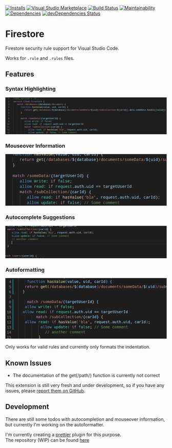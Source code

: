 [![Installs](https://vsmarketplacebadge.apphb.com/installs-short/ChFlick.firecode.svg)](https://marketplace.visualstudio.com/items?itemName=ChFlick.firecode)
[![Visual Studio Marketplace](https://vsmarketplacebadge.apphb.com/version/ChFlick.firecode.svg)](https://marketplace.visualstudio.com/items?itemName=ChFlick.firecode)
[![Build Status](https://travis-ci.org/ChFlick/firecode.svg?branch=master)](https://travis-ci.org/ChFlick/firecode)
[![Maintainability](https://api.codeclimate.com/v1/badges/a06d165d57630120c00d/maintainability)](https://codeclimate.com/github/ChFlick/firecode/maintainability)
[![Dependencies](https://david-dm.org/ChFlick/firecode.svg)](https://david-dm.org/ChFlick/firecode)
[![devDependencies Status](https://david-dm.org/ChFlick/firecode/dev-status.svg)](https://david-dm.org/ChFlick/firecode?type=dev)

# Firestore

Firestore security rule support for Visual Studio Code.

Works for `.rule` and `.rules` files.

## Features

### Syntax Highlighting
![Syntax Highlighting](./resources/syntax-highlighting.png)

### Mouseover Information
![Mouseover Information](./resources/mouseover-info.gif)

### Autocomplete Suggestions
![Autocompletion](./resources/autocomplete.gif)

### Autoformatting
![Autoformatting](./resources/autoformat.gif)

Only works for valid rules and currently only formats the indentation.

## Known Issues

* The documentation of the get(/path/) function is currently not correct

This extension is still very fresh and under development, so if you have any issues, please [report them on GitHub](https://github.com/ChFlick/firecode/issues).

## Development

There are still some todos with autocompletion and mouseover information, but currently I'm working on the autoformatter.

I'm currently creating a [prettier](https://prettier.io/) plugin for this purpose.  
The repository (WIP) can be found [here](https://github.com/ChFlick/prettier-plugin-firestore-rules)
